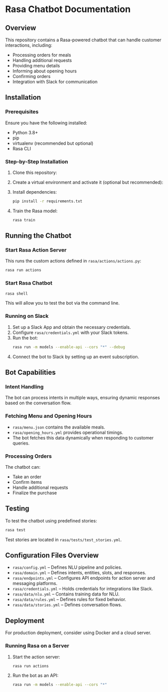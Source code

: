 # Rasa Chatbot Documentation

## Overview
This repository contains a Rasa-powered chatbot that can handle customer interactions, including:
- Processing orders for meals
- Handling additional requests
- Providing menu details
- Informing about opening hours
- Confirming orders
- Integration with Slack for communication

## Installation
### Prerequisites
Ensure you have the following installed:
- Python 3.8+
- pip
- virtualenv (recommended but optional)
- Rasa CLI

### Step-by-Step Installation
1. Clone this repository:
2. Create a virtual environment and activate it (optional but recommended):
3. Install dependencies:
   ```bash
   pip install -r requirements.txt
   ```

4. Train the Rasa model:
   ```bash
   rasa train
   ```

## Running the Chatbot
### Start Rasa Action Server
This runs the custom actions defined in `rasa/actions/actions.py`:
```bash
rasa run actions
```

### Start Rasa Chatbot
```bash
rasa shell
```
This will allow you to test the bot via the command line.

### Running on Slack
1. Set up a Slack App and obtain the necessary credentials.
2. Configure `rasa/credentials.yml` with your Slack tokens.
3. Run the bot:
   ```bash
   rasa run -m models --enable-api --cors "*" --debug
   ```
4. Connect the bot to Slack by setting up an event subscription.

## Bot Capabilities
### Intent Handling
The bot can process intents in multiple ways, ensuring dynamic responses based on the conversation flow.

### Fetching Menu and Opening Hours
- `rasa/menu.json` contains the available meals.
- `rasa/opening_hours.yml` provides operational timings.
- The bot fetches this data dynamically when responding to customer queries.

### Processing Orders
The chatbot can:
- Take an order
- Confirm items
- Handle additional requests
- Finalize the purchase

## Testing
To test the chatbot using predefined stories:
```bash
rasa test
```
Test stories are located in `rasa/tests/test_stories.yml`.

## Configuration Files Overview
- `rasa/config.yml` – Defines NLU pipeline and policies.
- `rasa/domain.yml` – Defines intents, entities, slots, and responses.
- `rasa/endpoints.yml` – Configures API endpoints for action server and messaging platforms.
- `rasa/credentials.yml` – Holds credentials for integrations like Slack.
- `rasa/data/nlu.yml` – Contains training data for NLU.
- `rasa/data/rules.yml` – Defines rules for fixed behavior.
- `rasa/data/stories.yml` – Defines conversation flows.

## Deployment
For production deployment, consider using Docker and a cloud server.

### Running Rasa on a Server
1. Start the action server:
   ```bash
   rasa run actions
   ```
2. Run the bot as an API:
   ```bash
   rasa run -m models --enable-api --cors "*"
   ```

